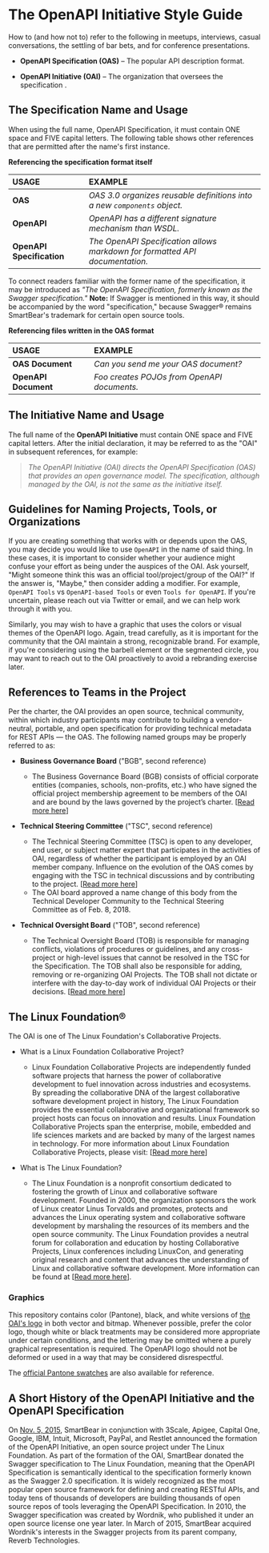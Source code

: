 # The OpenAPI Initiative Style Guide

How to (and how not to) refer to the following in meetups, interviews, casual conversations, the settling of bar bets, and for conference presentations.

* **OpenAPI Specification (OAS)** &ndash; The popular API description format.

* **OpenAPI Initiative (OAI)** &ndash; The organization that oversees the specification .

## The Specification Name and Usage

When using the full name, OpenAPI Specification, it must contain ONE space and FIVE capital letters. The following table shows other references that are permitted after the name's first instance.

**Referencing the specification format itself**

| USAGE                           | EXAMPLE                                                  |
| :------------------------------ | :------------------------------------------------------- |
| **OAS**                         | *OAS 3.0 organizes reusable definitions into a new <code>components</code> object.*|
| **OpenAPI**                     | *OpenAPI has a different signature mechanism than WSDL.*|
| **OpenAPI Specification** | *The OpenAPI Specification allows markdown for formatted API documentation.*|


To connect readers familiar with the former name of the specification, it may be introduced as *"The OpenAPI Specification, formerly known as the Swagger specification."*  **Note:** If Swagger is mentioned in this way, it should be accompanied by the word "specification," because Swagger&reg; remains SmartBear's trademark for certain open source tools.

**Referencing files written in the OAS format**

| USAGE                           | EXAMPLE                                                  |
| :------------------------------ | :------------------------------------------------------- |
| **OAS Document**                | *Can you send me your OAS document?*|
| **OpenAPI Document**            | *Foo creates POJOs from OpenAPI documents.*|


## The Initiative Name and Usage

The full name of the **OpenAPI Initiative** must contain ONE space and FIVE capital letters. After the initial declaration, it may be referred to as the "OAI" in subsequent references, for example:

> *The OpenAPI Initiative (OAI) directs the OpenAPI Specification (OAS) that provides an open governance model. The specification, although managed by the OAI, is not the same as the initiative itself.*

## Guidelines for Naming Projects, Tools, or Organizations

If you are creating something that works with or depends upon the OAS, you may decide you would like to use `OpenAPI` in the name of said thing. In these cases, it is important to consider whether your audience might confuse your effort as being under the auspices of the OAI. Ask yourself, "Might someone think this was an official tool/project/group of the OAI?" If the answer is, "Maybe," then consider adding a modifier. For example, `OpenAPI Tools` vs `OpenAPI-based Tools` or even `Tools for OpenAPI`. If you're uncertain, please reach out via Twitter or email, and we can help work through it with you.

Similarly, you may wish to have a graphic that uses the colors or visual themes of the OpenAPI logo. Again, tread carefully, as it is important for the community that the OAI maintain a strong, recognizable brand. For example, if you're considering using the barbell element or the segmented circle, you may want to reach out to the OAI proactively to avoid a rebranding exercise later.

## References to Teams in the Project

Per the charter, the OAI provides an open source, technical community, within which industry participants may contribute to building a vendor-neutral, portable, and open specification for providing technical metadata for REST APIs — the OAS. The following named groups may be properly referred to as:

* **Business Governance Board** ("BGB", second reference)

    * The Business Governance Board (BGB) consists of official corporate entities (companies, schools, non-profits, etc.) who have signed the official project membership agreement to be members of the OAI and are bound by the laws governed by the project’s charter. [[Read more here](https://www.openapis.org/participate/how-to-contribute/governance#BGB)]

* **Technical Steering Committee** ("TSC", second reference)

    * The Technical Steering Committee (TSC) is open to any developer, end user, or subject matter expert that participates in the activities of OAI, regardless of whether the participant is employed by an OAI member company. Influence on the evolution of the OAS comes by engaging with the TSC in technical discussions and by contributing to the project. [[Read more here](https://www.openapis.org/participate/how-to-contribute/governance#TDC)] 
    * The OAI board approved a name change of this body from the Technical Developer Community to the Technical Steering Committee as of Feb. 8, 2018.

* **Technical Oversight Board** ("TOB", second reference)

    * The Technical Oversight Board (TOB) is responsible for managing conflicts, violations of procedures or guidelines, and any cross-project or high-level issues that cannot be resolved in the TSC for the Specification. The TOB shall also be responsible for adding, removing or re-organizing OAI Projects. The TOB shall not dictate or interfere with the day-to-day work of individual OAI Projects or their decisions. [[Read more here](https://www.openapis.org/participate/how-to-contribute/governance#TOB)]

## The Linux Foundation&reg;

The OAI is one of The Linux Foundation's Collaborative Projects. 

* What is a Linux Foundation Collaborative Project?

    * Linux Foundation Collaborative Projects are independently funded software projects that harness the power of collaborative development to fuel innovation across industries and ecosystems. By spreading the collaborative DNA of the largest collaborative software development project in history, The Linux Foundation provides the essential collaborative and organizational framework so project hosts can focus on innovation and results. Linux Foundation Collaborative Projects span the enterprise, mobile, embedded and life sciences markets and are backed by many of the largest names in technology. For more information about Linux Foundation Collaborative Projects, please visit: [[Read more here](http://collabprojects.linuxfoundation.org/)]

* What is The Linux Foundation?

    * The Linux Foundation is a nonprofit consortium dedicated to fostering the growth of Linux and collaborative software development. Founded in 2000, the organization sponsors the work of Linux creator Linus Torvalds and promotes, protects and advances the Linux operating system and collaborative software development by marshaling the resources of its members and the open source community. The Linux Foundation provides a neutral forum for collaboration and education by hosting Collaborative Projects, Linux conferences including LinuxCon, and generating original research and content that advances the understanding of Linux and collaborative software development. More information can be found at [[Read more here](http://www.linuxfoundation.org)].

### Graphics

This repository contains color (Pantone), black, and white versions of [the OAI's logo](./graphics/) in both vector and bitmap. Whenever possible, prefer the color logo, though white or black treatments may be considered more appropriate under certain conditions, and the lettering may be omitted where a purely graphical representation is required. The OpenAPI logo should not be deformed or used in a way that may be considered disrespectful. 

The [official Pantone swatches](./graphics/Pantone%20Color%20Swatches.pdf) are also available for reference.

## A Short History of the OpenAPI Initiative and the OpenAPI Specification

On [Nov. 5, 2015](https://www.linuxfoundation.org/news-media/announcements/2015/11/new-collaborative-project-extend-swagger-specification-building), SmartBear in conjunction with 3Scale, Apigee, Capital One, Google, IBM, Intuit, Microsoft, PayPal, and Restlet announced the formation of the OpenAPI Initiative, an open source project under The Linux Foundation. As part of the formation of the OAI, SmartBear donated the Swagger specification to The Linux Foundation, meaning that the OpenAPI Specification is semantically  identical to the specification formerly known as the Swagger 2.0 specification. It is widely recognized as the most popular open source framework for defining and creating RESTful APIs, and today tens of thousands of developers are building thousands of open source repos of tools leveraging the OpenAPI Specification. In 2010, the Swagger specification was created by Wordnik, who published it under an open source license one year later. In March of 2015, SmartBear acquired Wordnik's interests in the Swagger projects from its parent company, Reverb Technologies.
